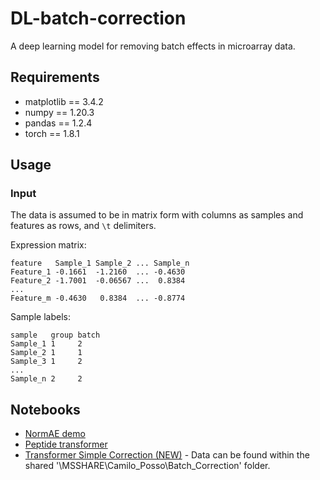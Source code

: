 # DL-batch-correction

A deep learning model for removing batch effects in microarray data. 

## Requirements

- matplotlib == 3.4.2
- numpy == 1.20.3
- pandas == 1.2.4
- torch == 1.8.1

## Usage

### Input

The data is assumed to be in matrix form with columns as samples and features as rows, and `\t` delimiters.

Expression matrix:
```
feature   Sample_1 Sample_2 ... Sample_n
Feature_1 -0.1661  -1.2160  ... -0.4630
Feature_2 -1.7001  -0.06567 ...  0.8384
...
Feature_m -0.4630   0.8384  ... -0.8774
```

Sample labels:
```
sample   group batch
Sample_1 1     2
Sample_2 1     1
Sample_3 1     2
...
Sample_n 2     2
```

## Notebooks

* [NormAE demo](https://colab.research.google.com/drive/1RLyh5yqNW8DD9vyjBL0pQoXOaqnTBAXO?usp=sharing)
* [Peptide transformer](https://colab.research.google.com/drive/1GAh0lC1hI-DEFqzLxjaRbO4eRKshXwL3?usp=sharing)
* [Transformer Simple Correction (NEW)](https://colab.research.google.com/drive/1OpS4fzwI_v09rUapaXo7Ki0_kSxZVN-0?usp=sharing)  - Data can be found within the shared '\MSSHARE\Camilo_Posso\Batch_Correction\' folder.
